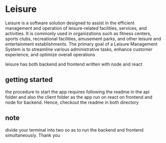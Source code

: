 # Leisure
Leisure is a software solution designed to assist in the efficient management and operation of leisure-related facilities, services, and activities. It is commonly used in organizations such as fitness centers, sports clubs, recreational facilities, amusement parks, and other leisure and entertainment establishments. The primary goal of a Leisure Management System is to streamline various administrative tasks, enhance customer experience, and optimize overall operations


leisure  has both backend and frontend written with node and react

## getting started
the procedure to start the app requires following the readme in the api folder and also the client folder as the app run on react on frontend and node for backend.
Hence, checkout the readme in both directory

## note
divide your terminal into two so as to run the backend and frontend simultaneously. Thank you